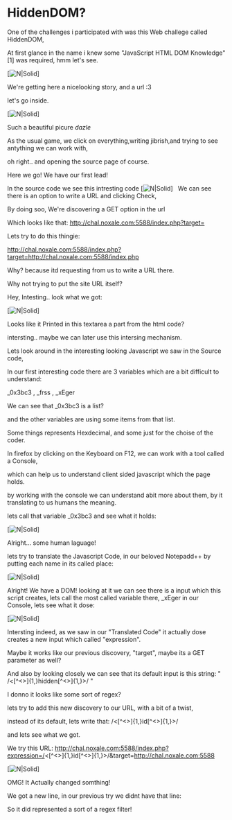 # HiddenDOM?

One of the challenges i participated with was this Web challege called HiddenDOM,

At first glance in the name i knew some "JavaScript HTML DOM Knowledge"[1] was required, hmm let's see.

[![N|Solid](https://raw.githubusercontent.com/xpinked/ctf-writeups/master/noxCTF18/Web/HiddenDOM/Screenshots/Screenshot_1.png)]

We're getting here a nicelooking story, and a url :3

let's go inside.

[![N|Solid](https://raw.githubusercontent.com/xpinked/ctf-writeups/master/noxCTF18/Web/HiddenDOM/Screenshots/Screenshot_2.png)]

Such a beautiful picure *dazle*

As the usual game, we click on everything,writing jibrish,and trying to see antything we can work with,

oh right.. and opening the source page of course.

Here we go! We have our first lead!

In the source code we see this intresting code
[![N|Solid](https://raw.githubusercontent.com/xpinked/ctf-writeups/master/noxCTF18/Web/HiddenDOM/Screenshots/Screenshot_3.png)]
 
We can see there is an option to write a URL and clicking Check,

By doing soo, We're discovering a GET option in the url

Which looks like that: http://chal.noxale.com:5588/index.php?target=

Lets try to do this thingie:

http://chal.noxale.com:5588/index.php?target=http://chal.noxale.com:5588/index.php

Why? because itd requesting from us to write a URL there.

Why not trying to put the site URL itself?

Hey, Intesting.. look what we got:

[![N|Solid](https://raw.githubusercontent.com/xpinked/ctf-writeups/master/noxCTF18/Web/HiddenDOM/Screenshots/Screenshot_5.png)]

Looks like it Printed in this textarea a part from the html code?

intersting.. maybe we can later use this intersing mechanism.

Lets look around in the interesting looking Javascript we saw in the Source code,

In our first interesting code there are 3 variables which are a bit difficult to understand:

_0x3bc3 , _frss , _xEger

We can see that _0x3bc3 is a list?

and the other variables are using some items from that list.

Some things represents Hexdecimal, and some just for the choise of the coder.

In firefox by clicking on the Keyboard on F12, we can work with a tool called a Console,

which can help us to understand client sided javascript which the page holds.

by working with the console we can understand abit more about them,
by it translating to us humans the meaning.

lets call that variable _0x3bc3 and see what it holds:

[![N|Solid](https://raw.githubusercontent.com/xpinked/ctf-writeups/master/noxCTF18/Web/HiddenDOM/Screenshots/Screenshot_6.png)]

Alright... some human laguage!

lets try to translate the Javascript Code, in our beloved Notepadd++ by putting each name in its called place:

[![N|Solid](https://raw.githubusercontent.com/xpinked/ctf-writeups/master/noxCTF18/Web/HiddenDOM/Screenshots/Screenshot_10.png)]

Alright! We have a DOM!
looking at it we can see there is a input which this script creates,
lets call the most called variable there,
_xEger in our Console, lets see what it dose:

[![N|Solid](https://raw.githubusercontent.com/xpinked/ctf-writeups/master/noxCTF18/Web/HiddenDOM/Screenshots/Screenshot_8.png)]

Intersting indeed, as we saw in our "Translated Code" it actually dose creates a new input which called "expression".

Maybe it works like our previous discovery, "target", maybe its a GET parameter as well?

And also by looking closely we can see that its default input is this string:
" /<[^<>]{1,}hidden[^<>]{1,}>/ "

I donno it looks like some sort of regex?

lets try to add this new discovery to our URL, with a bit of a twist,

instead of its default, lets write that: /<[^<>]{1,}id[^<>]{1,}>/

and lets see what we got.

We try this URL: http://chal.noxale.com:5588/index.php?expression=/<[^<>]{1,}id[^<>]{1,}>/&target=http://chal.noxale.com:5588

[![N|Solid](https://raw.githubusercontent.com/xpinked/ctf-writeups/master/noxCTF18/Web/HiddenDOM/Screenshots/Screenshot_9.png)]

OMG! It Actually changed somthing!

We got a new line, in our previous try we didnt have that line:

 <form action="index.php" id="main_form" style="position:sticky;">
 
 So it did represented a sort of a regex filter!

